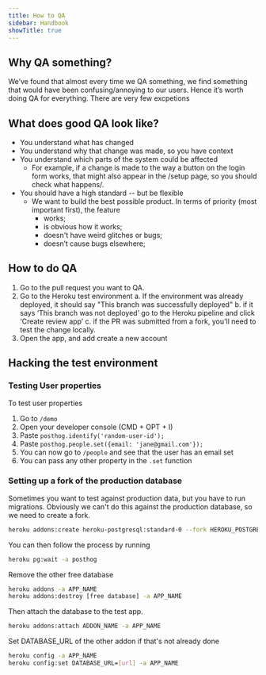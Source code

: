 ```yaml
---
title: How to QA
sidebar: Handbook
showTitle: true
---
```


## Why QA something?

We’ve found that almost every time we QA something, we find something that would have been confusing/annoying to our users. Hence it’s worth doing QA for everything. There are very few excpetions

## What does good QA look like?
- You understand what has changed
- You understand why that change was made, so you have context
- You understand which parts of the system could be affected
    - For example, if a change is made to the way a button on the login form works, that might also appear in the /setup page, so you should check what happens/.
- You should have a high standard -- but be flexible
    - We want to build the best possible product. In terms of priority (most important first), the feature
        - works;
        - is obvious how it works;
        - doesn't have weird glitches or bugs;
        - doesn’t cause bugs elsewhere;


## How to do QA

1. Go to the pull request you want to QA. 
2. Go to the Heroku test environment
    a. If the environment was already deployed, it should say "This branch was successfully deployed"
    b. if it says ‘This branch was not deployed’ go to the Heroku pipeline and click ‘Create review app’
    c. if the PR was submitted from a fork, you'll need to test the change locally. 
3. Open the app, and add create a new account


## Hacking the test environment

### Testing User properties

To test user properties
1. Go to `/demo`
2. Open your developer console (CMD + OPT + I) 
3. Paste `posthog.identify('random-user-id');`
4. Paste `posthog.people.set({email: 'jane@gmail.com'});`
5. You can now go to `/people` and see that the user has an email set
6. You can pass any other property in the `.set` function

### Setting up a fork of the production database

Sometimes you want to test against production data, but you have to run migrations. Obviously we can't do this against the production database, so we need to create a fork.

```bash
heroku addons:create heroku-postgresql:standard-0 --fork HEROKU_POSTGRESQL_TEAL --fast --app posthog
```

You can then follow the process by running
```bash
heroku pg:wait -a posthog
```

Remove the other free database

```bash
heroku addons -a APP_NAME
heroku addons:destroy [free database] -a APP_NAME
```

Then attach the database to the test app.
```bash
heroku addons:attach ADDON_NAME -a APP_NAME
```


Set DATABASE_URL of the other addon if that's not already done
```bash
heroku config -a APP_NAME
heroku config:set DATABASE_URL=[url] -a APP_NAME
```